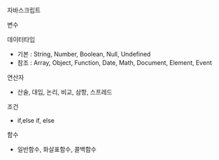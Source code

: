 자바스크립트


변수


데이터타입
- 기본 : String, Number, Boolean, Null, Undefined
- 참조 : Array, Object, Function, Date, Math, Document, Element, Event

연산자
- 산술, 대입, 논리, 비교, 삼항, 스프레드

조건
- if,else if, else

함수
- 일반함수, 화살표함수, 콜백함수
